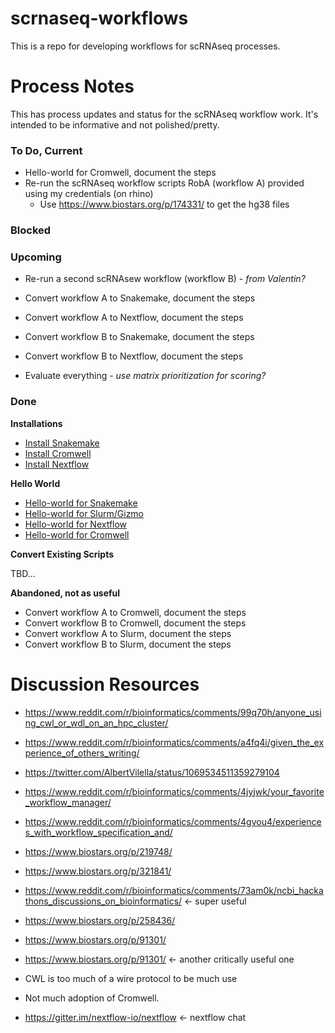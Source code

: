 # scrnaseq-workflows

This is a repo for developing workflows for scRNAseq processes. 


# Process Notes

This has process updates and status for the scRNAseq workflow work. It's intended to be informative and not polished/pretty.


### To Do, Current


* Hello-world for Cromwell, document the steps
* Re-run the scRNAseq workflow scripts RobA (workflow A) provided using my credentials (on rhino)
   * Use https://www.biostars.org/p/174331/ to get the hg38 files

### Blocked


### Upcoming


* Re-run a second scRNAsew workflow (workflow B) - *from Valentin?*
 
* Convert workflow A to Snakemake, document the steps
* Convert workflow A to Nextflow, document the steps

* Convert workflow B to Snakemake, document the steps
* Convert workflow B to Nextflow, document the steps

* Evaluate everything - *use matrix prioritization for scoring?*


### Done

**Installations**

* [Install Snakemake](https://github.com/FredHutch/scrnaseq-workflows/blob/master/snakemake/Notes.md)
* [Install Cromwell](https://github.com/FredHutch/scrnaseq-workflows/blob/master/cromwell/Notes.md)
* [Install Nextflow](https://github.com/FredHutch/scrnaseq-workflows/tree/master/nextflow)

**Hello World**

* [Hello-world for Snakemake](https://github.com/FredHutch/scrnaseq-workflows/blob/master/snakemake/Notes.md)
* [Hello-world for Slurm/Gizmo](https://github.com/FredHutch/scrnaseq-workflows/tree/master/slurm)
* [Hello-world for Nextflow](https://github.com/FredHutch/scrnaseq-workflows/tree/master/nextflow)
* [Hello-world for Cromwell]()

**Convert Existing Scripts**

TBD...

**Abandoned, not as useful**

* Convert workflow A to Cromwell, document the steps
* Convert workflow B to Cromwell, document the steps
* Convert workflow A to Slurm, document the steps
* Convert workflow B to Slurm, document the steps



# Discussion Resources

* https://www.reddit.com/r/bioinformatics/comments/99q70h/anyone_using_cwl_or_wdl_on_an_hpc_cluster/
* https://www.reddit.com/r/bioinformatics/comments/a4fq4i/given_the_experience_of_others_writing/
* https://twitter.com/AlbertVilella/status/1069534511359279104
* https://www.reddit.com/r/bioinformatics/comments/4jyjwk/your_favorite_workflow_manager/
* https://www.reddit.com/r/bioinformatics/comments/4gvou4/experiences_with_workflow_specification_and/
* https://www.biostars.org/p/219748/
* https://www.biostars.org/p/321841/
* https://www.reddit.com/r/bioinformatics/comments/73am0k/ncbi_hackathons_discussions_on_bioinformatics/ <- super useful
* https://www.biostars.org/p/258436/
* https://www.biostars.org/p/91301/
* https://www.biostars.org/p/91301/ <- another critically useful one

* CWL is too much of a wire protocol to be much use
* Not much adoption of Cromwell.

* https://gitter.im/nextflow-io/nextflow <- nextflow chat